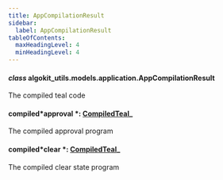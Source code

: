 ```yaml
---
title: AppCompilationResult
sidebar:
  label: AppCompilationResult
tableOfContents:
  maxHeadingLevel: 4
  minHeadingLevel: 4
---
```


#### _class_ algokit_utils.models.application.AppCompilationResult

The compiled teal code

#### compiled*approval *: [CompiledTeal](CompiledTeal.md#algokit_utils.models.application.CompiledTeal)\_

The compiled approval program

#### compiled*clear *: [CompiledTeal](CompiledTeal.md#algokit_utils.models.application.CompiledTeal)\_

The compiled clear state program
